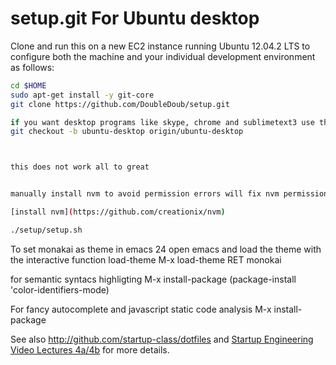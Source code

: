 setup.git For Ubuntu desktop
=========
Clone and run this on a new EC2 instance running Ubuntu 12.04.2 LTS to
configure both the machine and your individual development environment as
follows:

```sh
cd $HOME
sudo apt-get install -y git-core
git clone https://github.com/DoubleDoub/setup.git

if you want desktop programs like skype, chrome and sublimetext3 use the desktop branch
git checkout -b ubuntu-desktop origin/ubuntu-desktop



this does not work all to great


manually install nvm to avoid permission errors will fix nvm permission related errors.

[install nvm](https://github.com/creationix/nvm)

./setup/setup.sh   
```

To set monakai as theme in emacs 24
open emacs and load the theme with the interactive function load-theme
M-x load-theme RET monokai

for semantic syntacs highligting 
M-x install-package (package-install 'color-identifiers-mode)

For fancy autocomplete and javascript static code analysis
M-x install-package

See also http://github.com/startup-class/dotfiles and
[Startup Engineering Video Lectures 4a/4b](https://class.coursera.org/startup-001/lecture/index)
for more details.





